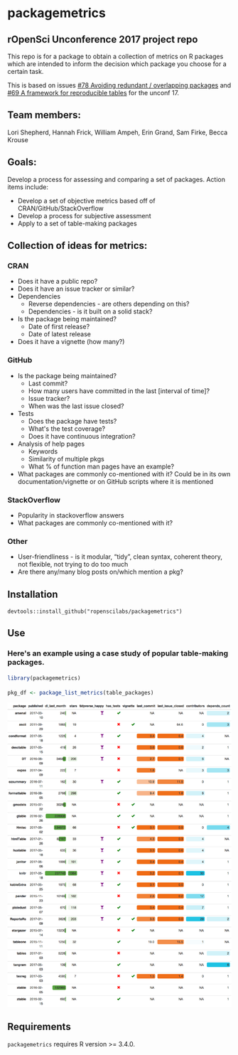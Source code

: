 packagemetrics
================

rOpenSci Unconference 2017 project repo
---------------------------------------

This repo is for a package to obtain a collection of metrics on R packages which are intended to inform the decision which package you choose for a certain task.

This is based on issues [\#78 Avoiding redundant / overlapping packages](https://github.com/ropensci/unconf17/issues/78) and [\#69 A framework for reproducible tables](https://github.com/ropensci/unconf17/issues/69) for the unconf 17.

Team members:
-------------

Lori Shepherd, Hannah Frick, William Ampeh, Erin Grand, Sam Firke, Becca Krouse

Goals:
------

Develop a process for assessing and comparing a set of packages. Action items include:

-   Develop a set of objective metrics based off of CRAN/GitHub/StackOverflow
-   Develop a process for subjective assessment
-   Apply to a set of table-making packages

Collection of ideas for metrics:
--------------------------------

### CRAN

-   Does it have a public repo?
-   Does it have an issue tracker or similar?
-   Dependencies
    -   Reverse dependencies - are others depending on this?
    -   Dependencies - is it built on a solid stack?
-   Is the package being maintained?
    -   Date of first release?
    -   Date of latest release
-   Does it have a vignette (how many?)

### GitHub

-   Is the package being maintained?
    -   Last commit?
    -   How many users have committed in the last \[interval of time\]?
    -   Issue tracker?
    -   When was the last issue closed?
-   Tests
    -   Does the package have tests?
    -   What's the test coverage?
    -   Does it have continuous integration?
-   Analysis of help pages
    -   Keywords
    -   Similarity of multiple pkgs
    -   What % of function man pages have an example?
-   What packages are commonly co-mentioned with it? Could be in its own documentation/vignette or on GitHub scripts where it is mentioned

### StackOverflow

-   Popularity in stackoverflow answers
-   What packages are commonly co-mentioned with it?

### Other

-   User-friendliness - is it modular, “tidy”, clean syntax, coherent theory, not flexible, not trying to do too much
-   Are there any/many blog posts on/which mention a pkg?

Installation
------------

    devtools::install_github("ropenscilabs/packagemetrics")

Use
---

### Here's an example using a case study of popular table-making packages.

``` r
library(packagemetrics)

pkg_df <- package_list_metrics(table_packages)
```

![](README_files/figure-markdown_github/unnamed-chunk-2-1.png)

Requirements
------------

`packagemetrics` requires R version &gt;= 3.4.0.
